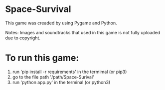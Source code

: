 # Space-Survival

This game was creaded by using Pygame and Python.

Notes: Images and soundtracks that used in this game is not fully uploaded due to copyright.


# To run this game:
  1. run 'pip install -r requirements' in the termimal (or pip3)
  2. go to the file path '/path/Space-Surival'
  3. run 'python app.py' in the terminal (or python3)
